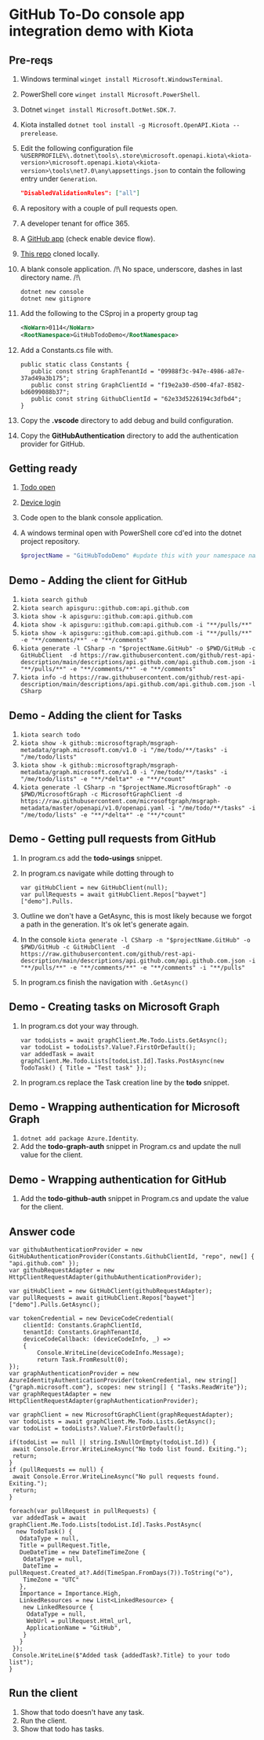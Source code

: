 # GitHub To-Do console app integration demo with Kiota

## Pre-reqs

1. Windows terminal `winget install Microsoft.WindowsTerminal`.
1. PowerShell core `winget install Microsoft.PowerShell`.
1. Dotnet `winget install Microsoft.DotNet.SDK.7`.
1. Kiota installed `dotnet tool install -g Microsoft.OpenAPI.Kiota --prerelease`.
1. Edit the following configuration file `%USERPROFILE%\.dotnet\tools\.store\microsoft.openapi.kiota\<kiota-version>\microsoft.openapi.kiota\<kiota-version>\tools\net7.0\any\appsettings.json` to contain the following entry under `Generation`.

   ```json
   "DisabledValidationRules": ["all"]
   ```

1. A repository with a couple of pull requests open.
1. A developer tenant for office 365.
1. A [GitHub app](https://github.com/settings/applications/new) (check enable device flow).
1. [This repo](https://github.com/baywet/GitHubTodoDemo) cloned locally.
1. A blank console application. /!\ No space, underscore, dashes in last directory name. /!\

   ```shell
   dotnet new console
   dotnet new gitignore
   ```

1. Add the following to the CSproj in a property group tag

   ```xml
   <NoWarn>0114</NoWarn>
   <RootNamespace>GitHubTodoDemo</RootNamespace>
   ```

1. Add a Constants.cs file with.

   ```CSharp
   public static class Constants {
      public const string GraphTenantId = "09988f3c-947e-4986-a87e-37ad49a3b175";
      public const string GraphClientId = "f19e2a30-d500-4fa7-8582-bd6099088b37";
      public const string GithubClientId = "62e33d5226194c3dfbd4";
   }
   ```

1. Copy the **.vscode** directory to add debug and build configuration.
1. Copy the **GitHubAuthentication** directory to add the authentication provider for GitHub.

## Getting ready

1. [Todo open](https://to-do.office.com/tasks/inbox)
1. [Device login](https://www.microsoft.com/devicelogin)
1. Code open to the blank console application.
1. A windows terminal open with PowerShell core cd'ed into the dotnet project repository.

   ```PowerShell
   $projectName = "GitHubTodoDemo" #update this with your namespace name
   ```

## Demo - Adding the client for GitHub

1. `kiota search github`
1. `kiota search apisguru::github.com:api.github.com`
1. `kiota show -k apisguru::github.com:api.github.com`
1. `kiota show -k apisguru::github.com:api.github.com -i "**/pulls/**"`
1. `kiota show -k apisguru::github.com:api.github.com -i "**/pulls/**" -e "**/comments/**" -e "**/comments"`
1. `kiota generate -l CSharp -n "$projectName.GitHub" -o $PWD/GitHub -c GitHubClient  -d https://raw.githubusercontent.com/github/rest-api-description/main/descriptions/api.github.com/api.github.com.json -i "**/pulls/**" -e "**/comments/**" -e "**/comments"`
1. `kiota info -d https://raw.githubusercontent.com/github/rest-api-description/main/descriptions/api.github.com/api.github.com.json -l CSharp`

## Demo - Adding the client for Tasks

1. `kiota search todo`
1. `kiota show -k github::microsoftgraph/msgraph-metadata/graph.microsoft.com/v1.0 -i "/me/todo/**/tasks" -i "/me/todo/lists"`
1. `kiota show -k github::microsoftgraph/msgraph-metadata/graph.microsoft.com/v1.0 -i "/me/todo/**/tasks" -i "/me/todo/lists" -e "**/*delta*" -e "**/*count"`
1. `kiota generate -l CSharp -n "$projectName.MicrosoftGraph" -o $PWD/MicrosoftGraph -c MicrosoftGraphClient -d https://raw.githubusercontent.com/microsoftgraph/msgraph-metadata/master/openapi/v1.0/openapi.yaml -i "/me/todo/**/tasks" -i "/me/todo/lists" -e "**/*delta*" -e "**/*count"`

## Demo - Getting pull requests from GitHub

1. In program.cs add the **todo-usings** snippet.
1. In program.cs navigate while dotting through to

   ```CSharp
   var gitHubClient = new GitHubClient(null);
   var pullRequests = await gitHubClient.Repos["baywet"]["demo"].Pulls.
   ```

1. Outline we don't have a GetAsync, this is most likely because we forgot a path in the generation. It's ok let's generate again.
1. In the console `kiota generate -l CSharp -n "$projectName.GitHub" -o $PWD/GitHub -c GitHubClient  -d https://raw.githubusercontent.com/github/rest-api-description/main/descriptions/api.github.com/api.github.com.json -i "**/pulls/**" -e "**/comments/**" -e "**/comments" -i "**/pulls"`
1. In program.cs finish the navigation with `.GetAsync()`

## Demo - Creating tasks on Microsoft Graph

1. In program.cs dot your way through.

   ```CSharp
   var todoLists = await graphClient.Me.Todo.Lists.GetAsync();
   var todoList = todoLists?.Value?.FirstOrDefault();
   var addedTask = await graphClient.Me.Todo.Lists[todoList.Id].Tasks.PostAsync(new TodoTask() { Title = "Test task" });
   ```

1. In program.cs replace the Task creation line by the **todo** snippet.

## Demo - Wrapping authentication for Microsoft Graph

1. `dotnet add package Azure.Identity`.
1. Add the **todo-graph-auth** snippet in Program.cs and update the null value for the client.

## Demo - Wrapping authentication for GitHub

1. Add the **todo-github-auth** snippet in Program.cs and update the value for the client.

## Answer code

```CSharp
var githubAuthenticationProvider = new GitHubAuthenticationProvider(Constants.GithubClientId, "repo", new[] { "api.github.com" });
var githubRequestAdapter = new HttpClientRequestAdapter(githubAuthenticationProvider);

var gitHubClient = new GitHubClient(githubRequestAdapter);
var pullRequests = await gitHubClient.Repos["baywet"]["demo"].Pulls.GetAsync();

var tokenCredential = new DeviceCodeCredential(
    clientId: Constants.GraphClientId,
    tenantId: Constants.GraphTenantId,
    deviceCodeCallback: (deviceCodeInfo, _) =>
    {
        Console.WriteLine(deviceCodeInfo.Message);
        return Task.FromResult(0);
});
var graphAuthenticationProvider = new AzureIdentityAuthenticationProvider(tokenCredential, new string[] {"graph.microsoft.com"}, scopes: new string[] { "Tasks.ReadWrite"});
var graphRequestAdapter = new HttpClientRequestAdapter(graphAuthenticationProvider);

var graphClient = new MicrosoftGraphClient(graphRequestAdapter);
var todoLists = await graphClient.Me.Todo.Lists.GetAsync();
var todoList = todoLists?.Value?.FirstOrDefault();

if(todoList == null || string.IsNullOrEmpty(todoList.Id)) {
 await Console.Error.WriteLineAsync("No todo list found. Exiting.");
 return;
}
if (pullRequests == null) {
 await Console.Error.WriteLineAsync("No pull requests found. Exiting.");
 return;
}

foreach(var pullRequest in pullRequests) {
 var addedTask = await graphClient.Me.Todo.Lists[todoList.Id].Tasks.PostAsync(
  new TodoTask() {
   OdataType = null,
   Title = pullRequest.Title,
   DueDateTime = new DateTimeTimeZone {
    OdataType = null,
    DateTime = pullRequest.Created_at?.Add(TimeSpan.FromDays(7)).ToString("o"),
    TimeZone = "UTC"
   },
   Importance = Importance.High,
   LinkedResources = new List<LinkedResource> {
    new LinkedResource {
     OdataType = null,
     WebUrl = pullRequest.Html_url,
     ApplicationName = "GitHub",
    }
   }
 });
 Console.WriteLine($"Added task {addedTask?.Title} to your todo list");
}
```

## Run the client

1. Show that todo doesn't have any task.
1. Run the client.
1. Show that todo has tasks.
